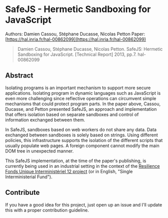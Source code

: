 # SafeJS - Hermetic Sandboxing for JavaScript

Authors: Damien Cassou, Stéphane Ducasse, Nicolas Petton
Paper: [https://hal.inria.fr/hal-00862099](https://hal.inria.fr/hal-00862099)

> Damien Cassou, Stéphane Ducasse, Nicolas Petton.
> SafeJS: Hermetic Sandboxing for JavaScript.
> [Technical Report] 2013, pp.7. hal-00862099

## Abstract

Isolating programs is an important mechanism to support more secure applications. Isolating program in dynamic languages such as JavaScript is even more challenging since reflective operations can circumvent simple mechanisms that could protect program parts. In the paper above, Cassou, Ducasse, and Petton presented SafeJS, an approach and implementation that offers isolation based on separate sandboxes and control of information exchanged between them.

In SafeJS, sandboxes based on web workers do not share any data. Data exchanged between sandboxes is solely based on strings. Using different policies, this infrastructure supports the isolation of the different scripts that usually populate web pages. A foreign component cannot modify the main DOM tree in unexpected manner.

This SafeJS implementation, at the time of the paper's publishing, is currently being used in an industrial setting in the context of the [Resilience Fonds Unique Interministériel 12 project](http://www.oseo.fr/a_la_une/actualites/premiere_annee_du_programme_innovation_strategique_industrielle) (or in English, "Single Interministerial Fund").

## Contribute

If you have a good idea for this project, just open up an issue and I'll update this with a proper contribution guideline.
